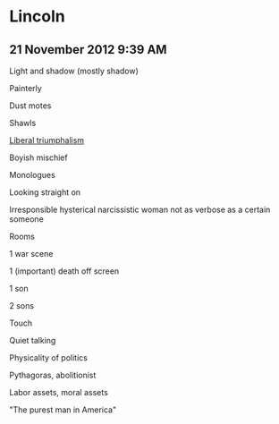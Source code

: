 # Lincoln
## 21 November 2012 9:39 AM

Light and shadow (mostly shadow)

Painterly

Dust motes

Shawls

[Liberal triumphalism][1]

Boyish mischief

Monologues

Looking straight on

Irresponsible hysterical narcissistic woman not as verbose as a certain someone

Rooms

1 war scene

1 (important) death off screen

1 son

2 sons

Touch

Quiet talking

Physicality of politics

Pythagoras, abolitionist

Labor assets, moral assets

"The purest man in America"

   [1]: http://another-order.blogspot.com/2012/11/slavery-in-song-of-ice-and-fire.html
